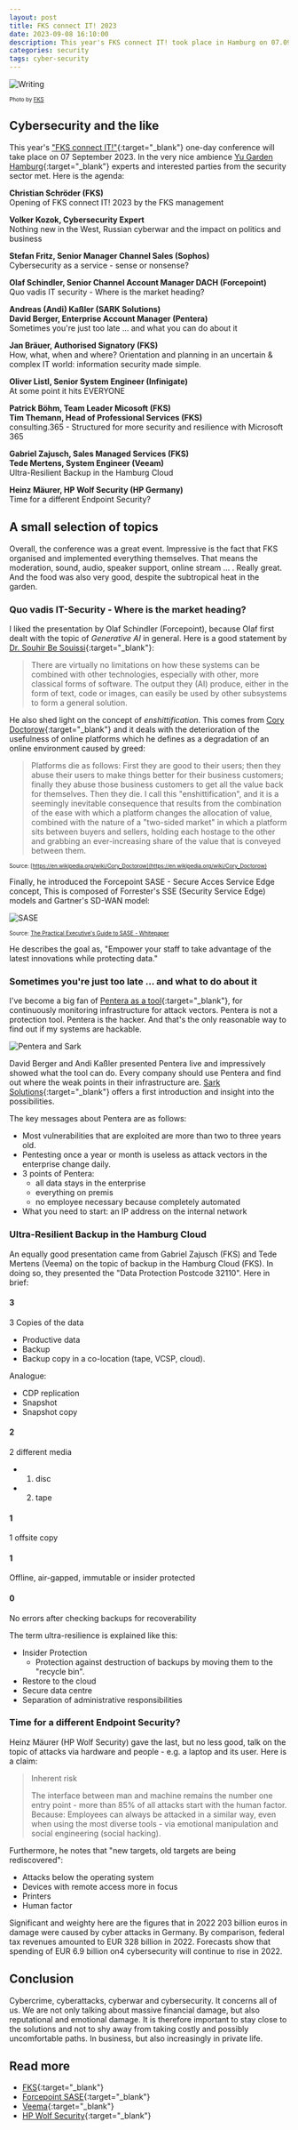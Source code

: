 ```yaml
---
layout: post
title: FKS connect IT! 2023
date: 2023-09-08 16:10:00
description: This year's FKS connect IT! took place in Hamburg on 07.09.2023. There were again many interesting presentations on the topic of "Strengthening resilience, increasing security".
categories: security
tags: cyber-security
---
```


![Writing](/assets/images/fks-it-connect-2023.png)

<span style="font-size: 0.7em">Photo by <a href="https://www.fks.de">FKS</a></span>

## Cybersecurity and the like

This year's ["FKS connect IT!"](https://www.fks.de/connectit-2023/){:target="_blank"} one-day conference will take place on 07 September 2023. In the very nice ambience [Yu Garden Hamburg](https://www.yugarden.hamburg/){:target="_blank"} experts and interested parties from the security sector met. Here is the agenda:

<p><strong>Christian Schröder (FKS)</strong><br />
Opening of FKS connect IT! 2023 by the FKS management</p>
<p><strong>Volker Kozok, Cybersecurity Expert</strong><br />
Nothing new in the West, Russian cyberwar and the impact on politics and business</p>
<p><strong>Stefan Fritz, Senior Manager Channel Sales (Sophos)</strong><br />
Cybersecurity as a service - sense or nonsense?</p>
<p><strong>Olaf Schindler, Senior Channel Account Manager DACH (Forcepoint)</strong><br />
Quo vadis IT security - Where is the market heading?</p>
<p><strong>Andreas (Andi) Kaßler (SARK Solutions)<br />David Berger, Enterprise Account Manager (Pentera)</strong><br />
Sometimes you're just too late ... and what you can do about it</p>
<p><strong>Jan Bräuer, Authorised Signatory (FKS)</strong><br />
How, what, when and where? Orientation and planning in an uncertain & complex IT world: information security made simple.</p>
<p><strong>Oliver Listl, Senior System Engineer (Infinigate)</strong><br />
At some point it hits EVERYONE</p>
<p><strong>Patrick Böhm, Team Leader Micosoft (FKS)<br />Tim Themann, Head of Professional Services (FKS)</strong><br />
consulting.365 - Structured for more security and resilience with Microsoft 365</p>
<p><strong>Gabriel Zajusch, Sales Managed Services (FKS)<br />Tede Mertens, System Engineer (Veeam)</strong><br />
Ultra-Resilient Backup in the Hamburg Cloud</p>
<p><strong>Heinz Mäurer, HP Wolf Security (HP Germany)</strong><br />Time for a different Endpoint Security?</p>

## A small selection of topics

Overall, the conference was a great event. Impressive is the fact that FKS organised and implemented everything themselves. That means the moderation, sound, audio, speaker support, online stream ... . Really great. And the food was also very good, despite the subtropical heat in the garden.

### Quo vadis IT-Security - Where is the market heading?

I liked the presentation by Olaf Schindler (Forcepoint), because Olaf first dealt with the topic of _Generative AI_ in general. Here is a good statement by [Dr. Souhir Be Souissi](https://souhirbensouissi.wordpress.com/){:target="_blank"}:

> There are virtually no limitations on how these systems can be combined with other technologies, especially with other, more classical forms of software. The output they (AI) produce, either in the form of text, code or images, can easily be used by other subsystems to form a general solution. 

He also shed light on the concept of _enshittification_. This comes from [Cory Doctorow](https://en.wikipedia.org/wiki/Cory_Doctorow){:target="_blank"} and it deals with the deterioration of the usefulness of online platforms which he defines as a degradation of an online environment caused by greed: 

> Platforms die as follows: First they are good to their users; then they abuse their users to make things better for their business customers; finally they abuse those business customers to get all the value back for themselves. Then they die. I call this "enshittification", and it is a seemingly inevitable consequence that results from the combination of the ease with which a platform changes the allocation of value, combined with the nature of a "two-sided market" in which a platform sits between buyers and sellers, holding each hostage to the other and grabbing an ever-increasing share of the value that is conveyed between them.

<span style="font-size: 0.7em">Source: [https://en.wikipedia.org/wiki/Cory_Doctorow](https://en.wikipedia.org/wiki/Cory_Doctorow)</span>

Finally, he introduced the Forcepoint SASE - Secure Acces Service Edge concept, This is composed of Forrester's SSE (Security Service Edge) models and Gartner's SD-WAN model:

![SASE](/assets/images/sase.png)

<span style="font-size: 0.7em">Source: [The Practical Executive's
Guide to SASE - Whitepaper](https://www.forcepoint.com/sites/default/files/resources/whitepapers/whitepaper-practical-executives-guide-to-sase-en_0_0_0_0_0_0.pdf)</span>

He describes the goal as, "Empower your staff to take advantage of the latest innovations while protecting data."

### Sometimes you're just too late ... and what to do about it

I've become a big fan of [Pentera as a tool](https://pentera.io/){:target="_blank"}, for continuously monitoring infrastructure for attack vectors. Pentera is not a protection tool. Pentera is the hacker. And that's the only reasonable way to find out if my systems are hackable. 

![Pentera and Sark](/assets/images/pentera-sark.jpg)

David Berger and Andi Kaßler presented Pentera live and impressively showed what the tool can do. Every company should use Pentera and find out where the weak points in their infrastructure are. [Sark Solutions](https://www.sark-solutions.com/){:target="_blank"} offers a first introduction and insight into the possibilities.

The key messages about Pentera are as follows:

* Most vulnerabilities that are exploited are more than two to three years old.
* Pentesting once a year or month is useless as attack vectors in the enterprise change daily.
* 3 points of Pentera: 
    * all data stays in the enterprise
    * everything on premis
    * no employee necessary because completely automated
* What you need to start: an IP address on the internal network

### Ultra-Resilient Backup in the Hamburg Cloud

An equally good presentation came from Gabriel Zajusch (FKS) and Tede Mertens (Veema) on the topic of backup in the Hamburg Cloud (FKS). In doing so, they presented the "Data Protection Postcode 32110". Here in brief:

#### 3

3 Copies of the data

* Productive data
* Backup
* Backup copy in a co-location (tape, VCSP, cloud).

Analogue:

* CDP replication
* Snapshot
* Snapshot copy

#### 2

2 different media

* 1. disc
* 2. tape

#### 1

1 offsite copy 

#### 1

Offline, air-gapped, immutable or insider protected

#### 0

No errors after checking backups for recoverability

The term ultra-resilience is explained like this:

* Insider Protection
    * Protection against destruction of backups by moving them to the "recycle bin".
* Restore to the cloud
* Secure data centre
* Separation of administrative responsibilities

### Time for a different Endpoint Security?

Heinz Mäurer (HP Wolf Security) gave the last, but no less good, talk on the topic of attacks via hardware and people - e.g. a laptop and its user. Here is a claim:

> Inherent risk
>
> The interface between man and machine remains the number one entry point - more than 85% of all attacks start with the human factor. Because: Employees can always be attacked in a similar way, even when using the most diverse tools - via emotional manipulation and social engineering (social hacking).

Furthermore, he notes that "new targets, old targets are being rediscovered":

* Attacks below the operating system
* Devices with remote access more in focus
* Printers
* Human factor

Significant and weighty here are the figures that in 2022 203 billion euros in damage were caused by cyber attacks in Germany. By comparison, federal tax revenues amounted to EUR 328 billion in 2022. Forecasts show that spending of EUR 6.9 billion on4 cybersecurity will continue to rise in 2022.

## Conclusion

Cybercrime, cyberattacks, cyberwar and cybersecurity. It concerns all of us. We are not only talking about massive financial damage, but also reputational and emotional damage. It is therefore important to stay close to the solutions and not to shy away from taking costly and possibly uncomfortable paths. In business, but also increasingly in private life.

## Read more

* [FKS](https://www.fks.de/){:target="_blank"}
* [Forcepoint SASE](https://www.forcepoint.com/use-case/sase-secure-access-service-edge){:target="_blank"}
* [Veema](https://www.veeam.com/){:target="_blank"}
* [HP Wolf Security](https://www.hpwolf.com/en/){:target="_blank"}